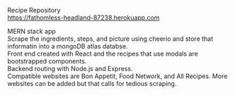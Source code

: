 Recipe Repository <br />
https://fathomless-headland-87238.herokuapp.com <br />

MERN stack app <br />
Scrape the ingredients, steps, and picture using cheerio and store that informatin into a mongoDB atlas databse. <br />
Front end created with React and the recipes that use modals are bootstrapped components. <br />
Backend routing with Node.js and Express. <br />
Compatible websites are Bon Appetit, Food Network, and All Recipes. More websites can be added but
that calls for tedious scraping.
